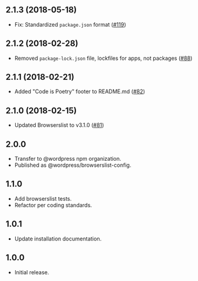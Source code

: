## 2.1.3 (2018-05-18)

- Fix: Standardized `package.json` format  ([#119](https://github.com/WordPress/packages/pull/119))

## 2.1.2 (2018-02-28)

-   Removed `package-lock.json` file, lockfiles for apps, not packages ([#88](https://github.com/WordPress/packages/pull/88))

## 2.1.1 (2018-02-21)

-   Added "Code is Poetry" footer to README.md ([#82](https://github.com/WordPress/packages/pull/82))

## 2.1.0 (2018-02-15)

-   Updated Browserslist to v3.1.0 ([#81](https://github.com/WordPress/packages/pull/81))

## 2.0.0

-   Transfer to @wordpress npm organization.
-   Published as @wordpress/browserslist-config.

## 1.1.0

-   Add browserslist tests.
-   Refactor per coding standards.

## 1.0.1

-   Update installation documentation.

## 1.0.0

-   Initial release.
